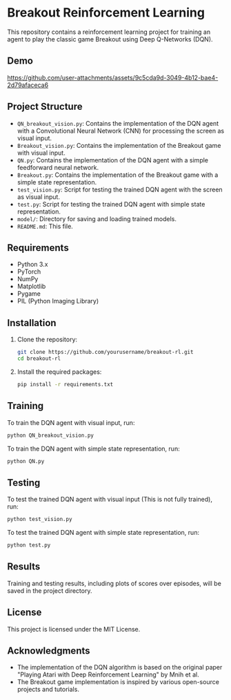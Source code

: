 # Breakout Reinforcement Learning

This repository contains a reinforcement learning project for training an agent to play the classic game Breakout using Deep Q-Networks (DQN).

## Demo



https://github.com/user-attachments/assets/9c5cda9d-3049-4b12-bae4-2d79afaceca6



## Project Structure

- `QN_breakout_vision.py`: Contains the implementation of the DQN agent with a Convolutional Neural Network (CNN) for processing the screen as visual input.
- `Breakout_vision.py`: Contains the implementation of the Breakout game with visual input.
- `QN.py`: Contains the implementation of the DQN agent with a simple feedforward neural network.
- `Breakout.py`: Contains the implementation of the Breakout game with a simple state representation.
- `test_vision.py`: Script for testing the trained DQN agent with the screen as visual input.
- `test.py`: Script for testing the trained DQN agent with simple state representation.
- `model/`: Directory for saving and loading trained models.
- `README.md`: This file.

## Requirements

- Python 3.x
- PyTorch
- NumPy
- Matplotlib
- Pygame
- PIL (Python Imaging Library)

## Installation

1. Clone the repository:

   ```sh
   git clone https://github.com/yourusername/breakout-rl.git
   cd breakout-rl
   ```

2. Install the required packages:
   ```sh
   pip install -r requirements.txt
   ```

## Training

To train the DQN agent with visual input, run:

```sh
python QN_breakout_vision.py
```

To train the DQN agent with simple state representation, run:

```sh
python QN.py
```

## Testing

To test the trained DQN agent with visual input (This is not fully trained), run:

```sh
python test_vision.py
```

To test the trained DQN agent with simple state representation, run:

```sh
python test.py
```

## Results

Training and testing results, including plots of scores over episodes, will be saved in the project directory.

## License

This project is licensed under the MIT License.

## Acknowledgments

- The implementation of the DQN algorithm is based on the original paper "Playing Atari with Deep Reinforcement Learning" by Mnih et al.
- The Breakout game implementation is inspired by various open-source projects and tutorials.

